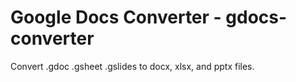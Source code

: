 # Google Docs Converter - gdocs-converter

Convert .gdoc .gsheet .gslides to docx, xlsx, and pptx files.
